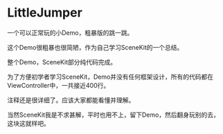 # LittleJumper

一个可以正常玩的小Demo，粗暴版的跳一跳。

这个Demo很粗暴也很简陋，作为自己学习SceneKit的一个总结。

整个Demo，SceneKit部分纯代码完成。

为了方便初学者学习SceneKit，Demo并没有任何框架设计，所有的代码都在ViewController中，一共接近400行。

注释还是很详细了。应该大家都能看懂并理解。

当然SceneKit我是不求甚解，平时也用不上，留下Demo，然后翻身玩别的去，这块这就样吧。
